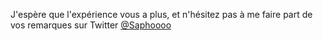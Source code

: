J'espère que l'expérience vous a plus, et n'hésitez pas à me faire part de vos remarques sur Twitter [@Saphoooo](https://twitter.com/Saphoooo)
